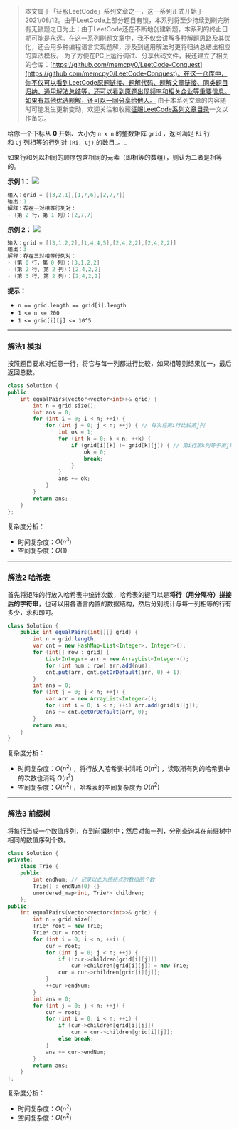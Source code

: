> 本文属于「征服LeetCode」系列文章之一，这一系列正式开始于2021/08/12。由于LeetCode上部分题目有锁，本系列将至少持续到刷完所有无锁题之日为止；由于LeetCode还在不断地创建新题，本系列的终止日期可能是永远。在这一系列刷题文章中，我不仅会讲解多种解题思路及其优化，还会用多种编程语言实现题解，涉及到通用解法时更将归纳总结出相应的算法模板。
> <b></b>
> 为了方便在PC上运行调试、分享代码文件，我还建立了相关的仓库：[https://github.com/memcpy0/LeetCode-Conquest](https://github.com/memcpy0/LeetCode-Conquest)。在这一仓库中，你不仅可以看到LeetCode原题链接、题解代码、题解文章链接、同类题目归纳、通用解法总结等，还可以看到原题出现频率和相关企业等重要信息。如果有其他优选题解，还可以一同分享给他人。
> <b></b>
> 由于本系列文章的内容随时可能发生更新变动，欢迎关注和收藏[征服LeetCode系列文章目录](https://memcpy0.blog.csdn.net/article/details/119656559)一文以作备忘。

给你一个下标从 **0** 开始、大小为 `n x n` 的整数矩阵 `grid` ，返回满足 `Ri` 行和 `Cj` 列相等的行列对 `(Ri, Cj)` 的数目_。_

如果行和列以相同的顺序包含相同的元素（即相等的数组），则认为二者是相等的。

**示例 1：**
![](https://assets.leetcode.com/uploads/2022/06/01/ex1.jpg)

```java
输入：grid = [[3,2,1],[1,7,6],[2,7,7]]
输出：1
解释：存在一对相等行列对：
- (第 2 行，第 1 列)：[2,7,7]
```
**示例 2：**
![](https://assets.leetcode.com/uploads/2022/06/01/ex2.jpg)

```java
输入：grid = [[3,1,2,2],[1,4,4,5],[2,4,2,2],[2,4,2,2]]
输出：3
解释：存在三对相等行列对：
- (第 0 行，第 0 列)：[3,1,2,2]
- (第 2 行, 第 2 列)：[2,4,2,2]
- (第 3 行, 第 2 列)：[2,4,2,2]
```
**提示：**
-   `n == grid.length == grid[i].length`
-   `1 <= n <= 200`
-   `1 <= grid[i][j] <= 10^5`

---
### 解法1 模拟
按照题目要求对任意一行，将它与每一列都进行比较，如果相等则结果加一，最后返回总数。
```cpp
class Solution {
public:
    int equalPairs(vector<vector<int>>& grid) {
        int n = grid.size();
        int ans = 0;
        for (int i = 0; i < n; ++i) {
            for (int j = 0; j < n; ++j) { // 每次将第i行比较第j列
                int ok = 1;
                for (int k = 0; k < n; ++k) {
                    if (grid[i][k] != grid[k][j]) { // 第i行第k列等于第j列第k行
                        ok = 0;
                        break;
                    }
                }
                ans += ok;
            }
        }
        return ans;
    }
};
```
复杂度分析：
- 时间复杂度：$O(n^3)$ 
- 空间复杂度：$O(1)$

---
### 解法2 哈希表
首先将矩阵的行放入哈希表中统计次数，哈希表的键可以是**将行（用分隔符）拼接后的字符串**，也可以用各语言内置的数据结构，然后分别统计与每一列相等的行有多少，求和即可。
```java
class Solution {
    public int equalPairs(int[][] grid) {
        int n = grid.length;
        var cnt = new HashMap<List<Integer>, Integer>();
        for (int[] row : grid) {
            List<Integer> arr = new ArrayList<Integer>();
            for (int num : row) arr.add(num);
            cnt.put(arr, cnt.getOrDefault(arr, 0) + 1);
        }
        int ans = 0;
        for (int j = 0; j < n; ++j) {
            var arr = new ArrayList<Integer>();
            for (int i = 0; i < n; ++i) arr.add(grid[i][j]);
            ans += cnt.getOrDefault(arr, 0);
        }
        return ans;
    }
}
```
复杂度分析：
- 时间复杂度：$O(n^2)$ ，将行放入哈希表中消耗 $O(n^2)$ ，读取所有列的哈希表中的次数也消耗 $O(n^2)$
- 空间复杂度：$O(n^2)$ ，哈希表的空间复杂度为 $O(n^2)$

---
### 解法3 前缀树
将每行当成一个数值序列，存到前缀树中；然后对每一列，分别查询其在前缀树中相同的数值序列个数。
```cpp
class Solution {
private:
    class Trie {
    public: 
        int endNum; // 记录以此为终结点的数组的个数
        Trie() : endNum(0) {}
        unordered_map<int, Trie*> children;    
    };
public:
    int equalPairs(vector<vector<int>>& grid) {
        int n = grid.size();
        Trie* root = new Trie;
        Trie* cur = root;
        for (int i = 0; i < n; ++i) {
            cur = root;
            for (int j = 0; j < n; ++j) {
                if (!cur->children[grid[i][j]])
                    cur->children[grid[i][j]] = new Trie;
                cur = cur->children[grid[i][j]];
            }
            ++cur->endNum;
        }
        int ans = 0;
        for (int j = 0; j < n; ++j) {
            cur = root;
            for (int i = 0; i < n; ++i) {
                if (cur->children[grid[i][j]])
                    cur = cur->children[grid[i][j]];
                else break;
            }
            ans += cur->endNum;
        }
        return ans;
    }
};
```
复杂度分析：
- 时间复杂度：$O(n^2)$
- 空间复杂度：$O(n^2)$